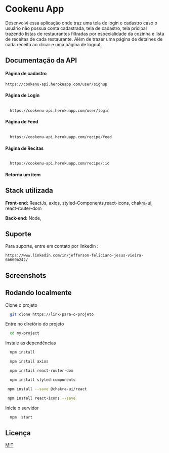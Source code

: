 
# Cookenu App
Desenvolvi essa aplicação onde traz uma tela de login e cadastro caso o usuário não possua conta cadastrada, tela de cadastro, tela pricipal trazendo listas de restaurantes filtradas por especialidade da cozinha e lista de receitas de cada restaurante.
Além de trazer uma página de detalhes de cada receita ao clicar e uma página de logout.


## Documentação da API

#### Página de cadastro
```
https://cookenu-api.herokuapp.com/user/signup
```

#### Página de Login

```

  https://cookenu-api.herokuapp.com/user/login

```
#### Página de Feed

```

  https://cookenu-api.herokuapp.com/recipe/feed

```

#### Página de Recitas

```

  https://cookenu-api.herokuapp.com/recipe/:id

```


#### Retorna um item







## Stack utilizada

**Front-end:** ReactJs, axios, styled-Components,react-icons, chakra-ui, react-router-dom

**Back-end:** Node,


## Suporte

Para suporte, entre em contato por linkedin :
```
https://www.linkedin.com/in/jefferson-feliciano-jesus-vieira-6b660b242/

```


## Screenshots




## Rodando localmente

Clone o projeto

```bash
  git clone https://link-para-o-projeto
```

Entre no diretório do projeto

```bash
  cd my-project
```

Instale as dependências

``` bash
  npm install

  ```
```  bash
  npm install axios
```

```  bash
  npm install react-router-dom
```

```bash
  npm install styled-components
```

```bash
 npm install --save @chakra-ui/react

```

```bash
 npm install react-icons --save

```

Inicie o servidor

```bash
  npm  start
```


## Licença

[MIT](https://choosealicense.com/licenses/mit/)

